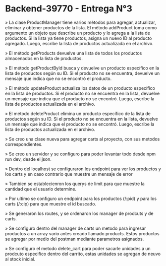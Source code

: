 # Backend-39770 - Entrega N°3

» La clase ProductManager tiene varios métodos para agregar, actualizar, eliminar y obtener productos de la lista. El método addProduct toma como argumento un objeto que describe un producto y lo agrega a la lista de productos. Si la lista ya tiene productos, asigna un nuevo ID al producto agregado. Luego, escribe la lista de productos actualizada en el archivo.

» El método getProducts devuelve una lista de todos los productos almacenados en la lista de productos.

» El método getProductById busca y devuelve un producto específico en la lista de productos según su ID. Si el producto no se encuentra, devuelve un mensaje que indica que no se encontró el producto.

» El método updateProduct actualiza los datos de un producto específico en la lista de productos. Si el producto no se encuentra en la lista, devuelve un mensaje que indica que el producto no se encontró. Luego, escribe la lista de productos actualizada en el archivo.

» El método deleteProduct elimina un producto específico de la lista de productos según su ID. Si el producto no se encuentra en la lista, devuelve un mensaje que indica que el producto no se encontró. Luego, escribe la lista de productos actualizada en el archivo.

» Se creo una clase nueva para agregar carts al proyecto, con sus metodos correspondientes.

» Se creo un servidor y se configuro para poder levantar todo desde npm run dev, desde el json.

» Dentro del localhost se configuraron los endpoint para ver los productos y los carts y en caso contrario que muestre un mensaje de error

» Tambien se establecienron los querys de limit para que muestre la cantidad que el usuario determine.

» Por ultimo se configuro un endpoint para los productos (/:pid) y para los carts (/:cip) para que muestre el id buscado. 

» Se generaron los routes, y se ordenaron los manager de prodcuts y de carts.

» Se configuro dentro del manager de carts un metodo para ingresar productos a un array vario antes creado llamado products. Estos productos se agregar por medio del postman mediante parametros asignados. 

» Se configuro el metodo delete_cart para poder sacarle unidades a un prodcuto especifico dentro del carrito, estas unidades se agregan de neuvo al stock inicial.

